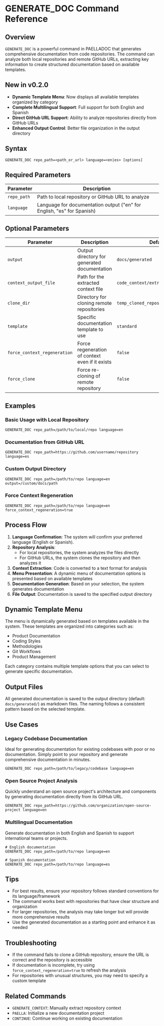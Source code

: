 # GENERATE_DOC Command Reference

## Overview

`GENERATE_DOC` is a powerful command in PAELLADOC that generates comprehensive documentation from code repositories. The command can analyze both local repositories and remote GitHub URLs, extracting key information to create structured documentation based on available templates.

## New in v0.2.0

- **Dynamic Template Menu**: Now displays all available templates organized by category
- **Complete Multilingual Support**: Full support for both English and Spanish
- **Direct GitHub URL Support**: Ability to analyze repositories directly from GitHub URLs
- **Enhanced Output Control**: Better file organization in the output directory

## Syntax

```
GENERATE_DOC repo_path=<path_or_url> language=<en|es> [options]
```

## Required Parameters

| Parameter | Description |
|-----------|-------------|
| `repo_path` | Path to local repository or GitHub URL to analyze |
| `language` | Language for documentation output ("en" for English, "es" for Spanish) |

## Optional Parameters

| Parameter | Description | Default Value |
|-----------|-------------|---------------|
| `output` | Output directory for generated documentation | `docs/generated` |
| `context_output_file` | Path for the extracted context file | `code_context/extracted/repo_content.txt` |
| `clone_dir` | Directory for cloning remote repositories | `temp_cloned_repos` |
| `template` | Specific documentation template to use | `standard` |
| `force_context_regeneration` | Force regeneration of context even if it exists | `false` |
| `force_clone` | Force re-cloning of remote repository | `false` |

## Examples

### Basic Usage with Local Repository

```
GENERATE_DOC repo_path=/path/to/local/repo language=en
```

### Documentation from GitHub URL

```
GENERATE_DOC repo_path=https://github.com/username/repository language=es
```

### Custom Output Directory

```
GENERATE_DOC repo_path=/path/to/repo language=en output=/custom/docs/path
```

### Force Context Regeneration

```
GENERATE_DOC repo_path=/path/to/repo language=en force_context_regeneration=true
```

## Process Flow

1. **Language Confirmation**: The system will confirm your preferred language (English or Spanish).
2. **Repository Analysis**: 
   - For local repositories, the system analyzes the files directly
   - For GitHub URLs, the system clones the repository and then analyzes it
3. **Context Extraction**: Code is converted to a text format for analysis
4. **Menu Presentation**: A dynamic menu of documentation options is presented based on available templates
5. **Documentation Generation**: Based on your selection, the system generates documentation
6. **File Output**: Documentation is saved to the specified output directory

## Dynamic Template Menu

The menu is dynamically generated based on templates available in the system. These templates are organized into categories such as:

- Product Documentation
- Coding Styles
- Methodologies
- Git Workflows
- Product Management

Each category contains multiple template options that you can select to generate specific documentation.

## Output Files

All generated documentation is saved to the output directory (default: `docs/generated/`) as markdown files. The naming follows a consistent pattern based on the selected template.

## Use Cases

### Legacy Codebase Documentation

Ideal for generating documentation for existing codebases with poor or no documentation. Simply point to your repository and generate comprehensive documentation in minutes.

```
GENERATE_DOC repo_path=/path/to/legacy/codebase language=en
```

### Open Source Project Analysis

Quickly understand an open source project's architecture and components by generating documentation directly from its GitHub URL.

```
GENERATE_DOC repo_path=https://github.com/organization/open-source-project language=en
```

### Multilingual Documentation

Generate documentation in both English and Spanish to support international teams or projects.

```
# English documentation
GENERATE_DOC repo_path=/path/to/repo language=en

# Spanish documentation
GENERATE_DOC repo_path=/path/to/repo language=es
```

## Tips

- For best results, ensure your repository follows standard conventions for its language/framework
- The command works best with repositories that have clear structure and organization
- For larger repositories, the analysis may take longer but will provide more comprehensive results
- Use the generated documentation as a starting point and enhance it as needed

## Troubleshooting

- If the command fails to clone a GitHub repository, ensure the URL is correct and the repository is accessible
- If documentation is incomplete, try using `force_context_regeneration=true` to refresh the analysis
- For repositories with unusual structures, you may need to specify a custom template

## Related Commands

- `GENERATE_CONTEXT`: Manually extract repository context
- `PAELLA`: Initialize a new documentation project
- `CONTINUE`: Continue working on existing documentation 